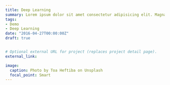 ```yaml
---
title: Deep Learning
summary: Lorem ipsum dolor sit amet consectetur adipisicing elit. Magnam, eius.
tags:
- Demo
- Deep Learning
date: "2016-04-27T00:00:00Z"
draft: true


# Optional external URL for project (replaces project detail page).
external_link: 

image:
  caption: Photo by Toa Heftiba on Unsplash
  focal_point: Smart
---
```

